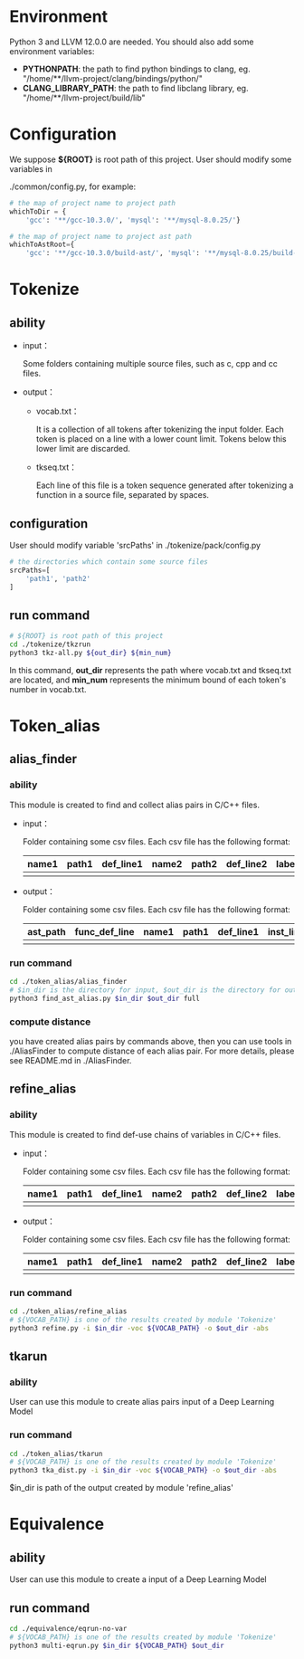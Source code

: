 # Environment

Python 3 and LLVM 12.0.0 are needed. You should also add some environment variables:

- **PYTHONPATH**: the path to find python bindings to clang, eg. "/home/**/llvm-project/clang/bindings/python/"
- **CLANG_LIBRARY_PATH**: the path to find libclang library, eg. "/home/**/llvm-project/build/lib"

# Configuration

We suppose **${ROOT}** is root path of this project. User should modify some variables in

./common/config.py, for example:

```python
# the map of project name to project path
whichToDir = {
    'gcc': '**/gcc-10.3.0/', 'mysql': '**/mysql-8.0.25/'}

# the map of project name to project ast path
whichToAstRoot={
    'gcc': '**/gcc-10.3.0/build-ast/', 'mysql': '**/mysql-8.0.25/build-ast/'}
```

# Tokenize

## ability

- input：

  Some folders containing multiple source files, such as c, cpp and cc files.
- output：

  - vocab.txt：

    It is a collection of all tokens after tokenizing the input folder. Each token is placed on a line with a lower count limit. Tokens below this lower limit are discarded.
  - tkseq.txt：

    Each line of this file is a token sequence generated after tokenizing a function in a source file, separated by spaces.

## configuration

User should modify variable 'srcPaths'  in ./tokenize/pack/config.py

```python
# the directories which contain some source files
srcPaths=[
    'path1', 'path2' 
]
```

## run command

```sh
# ${ROOT} is root path of this project
cd ./tokenize/tkzrun
python3 tkz-all.py ${out_dir} ${min_num}
```

In this command,  **out_dir** represents the path where vocab.txt and tkseq.txt are located, and **min_num** represents the minimum bound of each token's number in vocab.txt.

# Token_alias

## alias_finder

### ability

This module is created to find and collect alias pairs in C/C++ files.

- input：

  Folder containing some csv files. Each csv file has the following format:

  | name1 | path1 | def_line1 | name2 | path2 | def_line2 | label |
  | ----- | ----- | --------- | ----- | ----- | --------- | ----- |
  |       |       |           |       |       |           |       |
- output：

  Folder containing some csv files. Each csv file has the following format:

  | ast_path | func_def_line | name1 | path1 | def_line1 | inst_line1 | name2 | path2 | def_line2 | inst_line2 | label | distance |
  | -------- | ------------- | ----- | ----- | --------- | ---------- | ----- | ----- | --------- | ---------- | ----- | -------- |
  |          |               |       |       |           |            |       |       |           |            |       |          |

### run command

```sh
cd ./token_alias/alias_finder
# $in_dir is the directory for input, $out_dir is the directory for output
python3 find_ast_alias.py $in_dir $out_dir full
```

### compute distance

you have created alias pairs by commands above, then you can use tools in ./AliasFinder to compute distance of each alias pair. For more details, please see README.md in ./AliasFinder.

## refine_alias

### ability

This module is created to find def-use chains of variables in C/C++ files.

- input：

  Folder containing some csv files. Each csv file has the following format:

  | name1 | path1 | def_line1 | name2 | path2 | def_line2 | label | alias_type |
  | ----- | ----- | --------- | ----- | ----- | --------- | ----- | ---------- |
  |       |       |           |       |       |           |       |            |
- output：

  Folder containing some csv files. Each csv file has the following format:

  | name1 | path1 | def_line1 | name2 | path2 | def_line2 | label | alias_type |
  | ----- | ----- | --------- | ----- | ----- | --------- | ----- | ---------- |
  |       |       |           |       |       |           |       |            |

### run command

```bash
cd ./token_alias/refine_alias
# ${VOCAB_PATH} is one of the results created by module 'Tokenize'
python3 refine.py -i $in_dir -voc ${VOCAB_PATH} -o $out_dir -abs
```

## tkarun

### ability

User can use this module to create alias pairs input of a Deep Learning Model

### run command

```bash
cd ./token_alias/tkarun
# ${VOCAB_PATH} is one of the results created by module 'Tokenize'
python3 tka_dist.py -i $in_dir -voc ${VOCAB_PATH} -o $out_dir -abs
```

$in_dir is path of the output created by module 'refine_alias'

# Equivalence

## ability

User can use this module to create a input of a Deep Learning Model

## run command

```bash
cd ./equivalence/eqrun-no-var
# ${VOCAB_PATH} is one of the results created by module 'Tokenize'
python3 multi-eqrun.py $in_dir ${VOCAB_PATH} $out_dir
```
